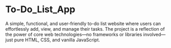 # To-Do_List_App
A simple, functional, and user-friendly to-do list website where users can effortlessly add, view, and manage their tasks. The project is a reflection of the power of core web technologies—no frameworks or libraries involved—just pure HTML, CSS, and vanilla JavaScript.  
